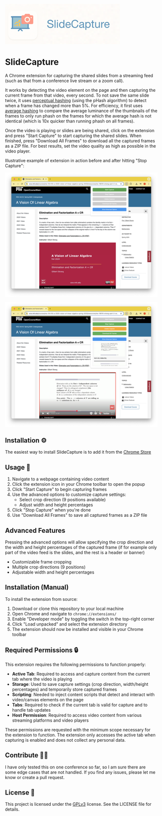 <img src="img/SlideCaptureBanner.png" width="380" alt="FactYou">

# SlideCapture

A Chrome extension for capturing the shared slides from a streaming feed (such as that from a conference live stream or a zoom call).

It works by detecting the video element on the page and then capturing the current frame from that video, every second. 
To not save the same slide twice, it uses [perceptual hashing](https://en.wikipedia.org/wiki/Perceptual_hashing) (using the pHash algorithm) to detect when a frame has changed more than 5%. For efficiency, it first uses [average hashing](https://www.hackerfactor.com/blog/index.php?/archives/432-Looks-Like-It.html) to compare the average luminance of the thumbnails of the frames to only run phash on the frames for which the average hash is not identical (which is 10x quicker than running phash on all frames).


Once the video is playing or slides are being shared, click on the extension and press "Start Capture" to start capturing the shared slides. When finished, press "Download All Frames" to download all the captured frames as a ZIP file.
For best results, set the video quality as high as possible in the video player.

Illustrative example of extension in action before and after hitting "Stop Capture":

![Screenshot of SlideCapture before starting the capture](img/Screenshot_1.png)

![Screenshot of SlideCapture during capture where the captured slides are visible in the extension popup](img/Screenshot_2.png)


## Installation ⚙️

The easiest way to install SlideCapture is to add it from the [Chrome Store](https://chromewebstore.google.com/detail/omngfhiglnfkbdlhclninglgmgfamike?utm_source=item-share-cb)


## Usage 🚀

1. Navigate to a webpage containing video content
2. Click the extension icon in your Chrome toolbar to open the popup
3. Click "Start Capture" to begin capturing frames
4. Use the advanced options to customize capture settings:
   - Select crop direction (9 positions available)
   - Adjust width and height percentages
5. Click "Stop Capture" when you're done
6. Use "Download All Frames" to save all captured frames as a ZIP file


## Advanced Features

Pressing the advanced options will allow specifying the crop direction and the width and height percentages of the captured frame (if for example only part of the video feed is the slides, and the rest is a header or banner)

- Customizable frame cropping
- Multiple crop directions (9 positions)
- Adjustable width and height percentages




## Installation (Manual)

To install the extension from source:

1. Download or clone this repository to your local machine
2. Open Chrome and navigate to `chrome://extensions/`
3. Enable "Developer mode" by toggling the switch in the top-right corner
4. Click "Load unpacked" and select the extension directory
5. The extension should now be installed and visible in your Chrome toolbar


## Required Permissions 🔒

This extension requires the following permissions to function properly:

- **Active Tab**: Required to access and capture content from the current tab where the video is playing
- **Storage**: Used to save capture settings (crop direction, width/height percentages) and temporarily store captured frames
- **Scripting**: Needed to inject content scripts that detect and interact with video/canvas elements on the page
- **Tabs**: Required to check if the current tab is valid for capture and to handle tab updates
- **Host Permission**: Required to access video content from various streaming platforms and video players

These permissions are requested with the minimum scope necessary for the extension to function. The extension only accesses the active tab when capturing is enabled and does not collect any personal data.


## Contribute 🧑‍🏫
I have only tested this on one conference so far, so I am sure there are some edge cases that are not handled.
If you find any issues, please let me know or create a pull request.

## License 📝
This project is licensed under the [GPLv3](https://choosealicense.com/licenses/gpl-3.0/) license. See the LICENSE file for details.
